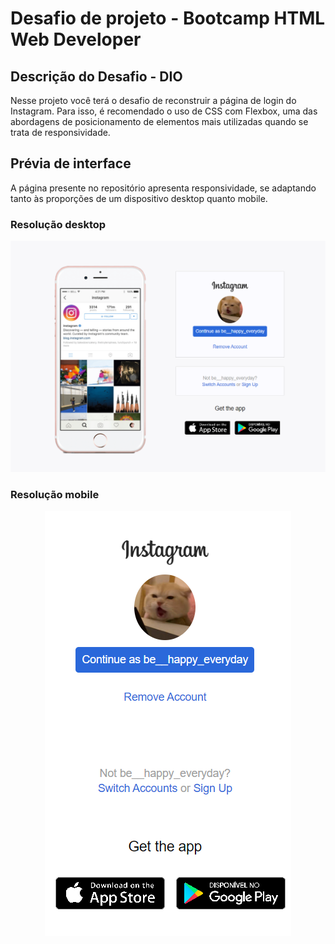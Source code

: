 # Desafio de projeto - Bootcamp HTML Web Developer 

## Descrição do Desafio - DIO
Nesse projeto você terá o desafio de reconstruir a página de login do Instagram. Para isso, é recomendado o uso de CSS com Flexbox, uma das abordagens de posicionamento de elementos mais utilizadas quando se trata de responsividade. 

## Prévia de interface
A página presente no repositório apresenta responsividade, se adaptando tanto às proporções de um dispositivo desktop quanto mobile.

### Resolução desktop
![Visualização da página em resolução desktop](https://github.com/thenamesgiu/DIO_Replica_Instagram/blob/MainBranch/previews/Desktop_preview.PNG)


### Resolução mobile
<p align="center">
  <img src="https://github.com/thenamesgiu/DIO_Replica_Instagram/blob/MainBranch/previews/Mobile_preview.PNG">
</p>
